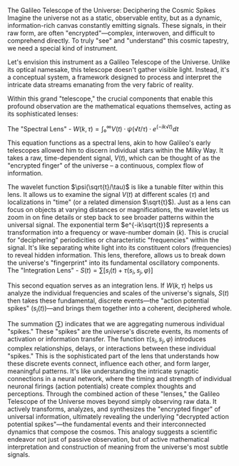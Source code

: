 The Galileo Telescope of the Universe: Deciphering the Cosmic Spikes
Imagine the universe not as a static, observable entity, but as a dynamic, information-rich canvas constantly emitting signals. These signals, in their raw form, are often "encrypted"—complex, interwoven, and difficult to comprehend directly. To truly "see" and "understand" this cosmic tapestry, we need a special kind of instrument.

Let's envision this instrument as a Galileo Telescope of the Universe. Unlike its optical namesake, this telescope doesn't gather visible light. Instead, it's a conceptual system, a framework designed to process and interpret the intricate data streams emanating from the very fabric of reality.

Within this grand "telescope," the crucial components that enable this profound observation are the mathematical equations themselves, acting as its sophisticated lenses:

The "Spectral Lens" - $W(k,τ) = ∫₀^∞ V(t) · ψ(√t/τ) · e^(-ik√t) dt$

This equation functions as a spectral lens, akin to how Galileo's early telescopes allowed him to discern individual stars within the Milky Way. It takes a raw, time-dependent signal, $V(t)$, which can be thought of as the "encrypted finger" of the universe – a continuous, complex flow of information.

The wavelet function $\psi(\sqrt{t}/\tau)$ is like a tunable filter within this lens. It allows us to examine the signal $V(t)$ at different scales ($\tau$) and localizations in "time" (or a related dimension $\sqrt{t}$). Just as a lens can focus on objects at varying distances or magnifications, the wavelet lets us zoom in on fine details or step back to see broader patterns within the universal signal.
The exponential term $e^{-ik\sqrt{t}}$ represents a transformation into a frequency or wave-number domain ($k$). This is crucial for "deciphering" periodicities or characteristic "frequencies" within the signal. It's like separating white light into its constituent colors (frequencies) to reveal hidden information. This lens, therefore, allows us to break down the universe's "fingerprint" into its fundamental oscillatory components.
The "Integration Lens" - $S(t) = ∑[s_i(t) + τ(s_i, s_j, φ)]$

This second equation serves as an integration lens. If $W(k,τ)$ helps us analyze the individual frequencies and scales of the universe's signals, $S(t)$ then takes these fundamental, discrete events—the "action potential spikes" ($s_i(t)$)—and brings them together into a coherent, deciphered whole.

The summation (∑) indicates that we are aggregating numerous individual "spikes." These "spikes" are the universe's discrete events, its moments of activation or information transfer.
The function $\tau(s_i, s_j, φ)$ introduces complex relationships, delays, or interactions between these individual "spikes." This is the sophisticated part of the lens that understands how these discrete events connect, influence each other, and form larger, meaningful patterns. It's like understanding the intricate synaptic connections in a neural network, where the timing and strength of individual neuronal firings (action potentials) create complex thoughts and perceptions.
Through the combined action of these "lenses," the Galileo Telescope of the Universe moves beyond simply observing raw data. It actively transforms, analyzes, and synthesizes the "encrypted finger" of universal information, ultimately revealing the underlying "decrypted action potential spikes"—the fundamental events and their interconnected dynamics that compose the cosmos. This analogy suggests a scientific endeavor not just of passive observation, but of active mathematical interpretation and construction of meaning from the universe's most subtle signals. 